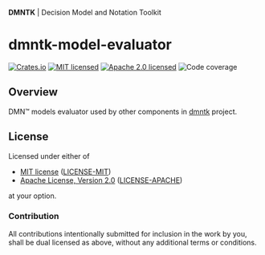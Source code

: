 **DMNTK** | Decision Model and Notation Toolkit

# dmntk-model-evaluator

[![Crates.io][crates-badge]][crates-url]
[![MIT licensed][mit-badge]][mit-url]
[![Apache 2.0 licensed][apache-badge]][apache-url]
![Code coverage][coverage-badge]

[crates-badge]: https://img.shields.io/crates/v/dmntk-model-evaluator.svg
[crates-url]: https://crates.io/crates/dmntk-model-evaluator
[mit-badge]: https://img.shields.io/badge/License-MIT-blue.svg
[mit-url]: https://github.com/dmntk/dmntk.rs/blob/master/LICENSE-MIT
[apache-badge]: https://img.shields.io/badge/License-Apache%202.0-blue.svg
[apache-url]: https://github.com/dmntk/dmntk.rs/blob/master/LICENSE-APACHE
[coverage-badge]: https://img.shields.io/badge/Coverage-80%25-green.svg

## Overview

DMN™ models evaluator used by other components in [dmntk](https://github.com/dmntk) project.

## License

Licensed under either of

- [MIT license](https://opensource.org/licenses/MIT) ([LICENSE-MIT](https://github.com/dmntk/dmntk.rs/blob/master/LICENSE-MIT))
- [Apache License, Version 2.0](https://www.apache.org/licenses/LICENSE-2.0) ([LICENSE-APACHE](https://github.com/dmntk/dmntk.rs/blob/master/LICENSE-APACHE))

at your option.

### Contribution

All contributions intentionally submitted for inclusion in the work by you,
shall be dual licensed as above, without any additional terms or conditions.